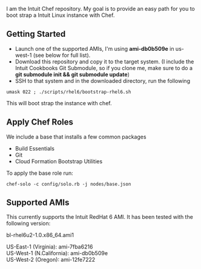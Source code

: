 I am the Intuit Chef repository.  My goal is to provide an easy path for you to boot strap a Intuit Linux instance with Chef.

Getting Started
---------------

* Launch one of the supported AMIs, I'm using **ami-db0b509e** in us-west-1 (see below for full list).
* Download this repository and copy it to the target system.  (I include the Intuit Cookbooks Git Submodule, so if you clone me, make sure to do a **git submodule init && git submodule update**)
* SSH to that system and in the downloaded directory, run the following

```
umask 022 ; ./scripts/rhel6/bootstrap-rhel6.sh
```

This will boot strap the instance with chef.

Apply Chef Roles
----------------

We include a base that installs a few common packages

* Build Essentials
* Git
* Cloud Formation Bootstrap Utilities

To apply the base role run:

```
chef-solo -c config/solo.rb -j nodes/base.json
```

Supported AMIs
--------------

This currently supports the Intuit RedHat 6 AMI. It has been tested with the following version:

bl-rhel6u2-1.0.x86_64.ami1 

US-East-1 (Virginia):     ami-7fba6216  
US-West-1 (N.California): ami-db0b509e  
US-West-2 (Oregon):       ami-12fe7222  
